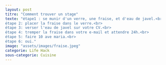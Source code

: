```yaml
---
layout: post
titre: "Comment trouver un stage"
texte: "étape1 : se munir d'un verre, une fraise, et d'eau de javel.<br>
étape 2: placer la fraise dans le verre.<br>
étape 3: verser l'eau de javel sur votre CV.<br>
étape 4: tremper la fraise dans votre e-mail et attendre 24h.<br>
étape 5: faire 10 ave maria.<br>
étape 6: oui."
image: "assets/images/fraise.jpeg"
categorie: Life Hack
sous-categorie: Cuisine
---
```

